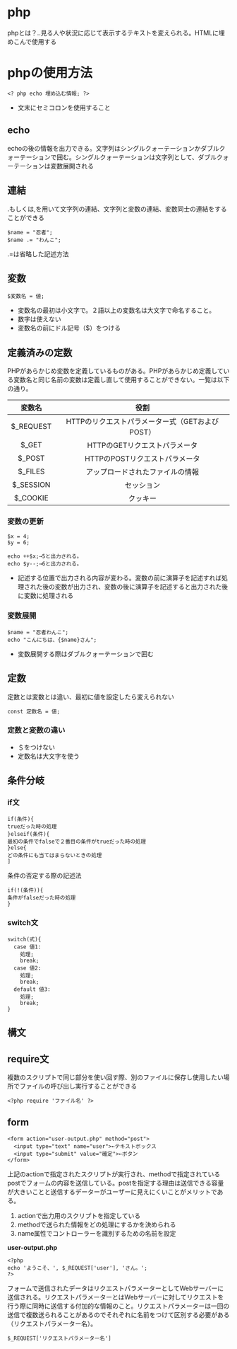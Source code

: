 # php
phpとは？‥見る人や状況に応じて表示するテキストを変えられる。HTMLに埋めこんで使用する

# phpの使用方法
```
<? php echo 埋め込む情報; ?>
```
* 文末にセミコロンを使用すること

## echo
echoの後の情報を出力できる。文字列はシングルクォーテーションかダブルクォーテーションで囲む。シングルクォーテーションは文字列として、ダブルクォーテーションは変数展開される

## 連結
.もしくは,を用いて文字列の連結、文字列と変数の連結、変数同士の連結をすることができる

```
$name = "忍者";
$name .= "わんこ";
```
.=は省略した記述方法

## 変数
```
$変数名 = 値;
```
* 変数名の最初は小文字で。２語以上の変数名は大文字で命名すること。
* 数字は使えない
* 変数名の前にドル記号（$）をつける

## 定義済みの定数
PHPがあらかじめ変数を定義しているものがある。PHPがあらかじめ定義している変数名と同じ名前の変数は定義し直して使用することができない。一覧は以下の通り。

|変数名|役割|
|:---:|:---:|
| $_REQUEST | HTTPのリクエストパラメーター式（GETおよびPOST） |
| $_GET | HTTPのGETリクエストパラメータ |
| $_POST | HTTPのPOSTリクエストパラメータ |
| $_FILES | アップロードされたファイルの情報 |
| $_SESSION | セッション |
| $_COOKIE | クッキー |
  
### 変数の更新
```
$x = 4;
$y = 6;

echo ++$x;→5と出力される。
echo $y--;→6と出力される。
```
* 記述する位置で出力される内容が変わる。変数の前に演算子を記述すれば処理された後の変数が出力され、変数の後に演算子を記述すると出力された後に変数に処理される

### 変数展開
```
$name = "忍者わんこ";
echo "こんにちは、{$name}さん";
```
* 変数展開する際はダブルクォーテーションで囲む

## 定数
定数とは変数とは違い、最初に値を設定したら変えられない
```
const 定数名 = 値;
```
### 定数と変数の違い
* ＄をつけない
* 定数名は大文字を使う

## 条件分岐
### if文
```
if(条件){
trueだった時の処理
}elseif(条件){
最初の条件でfalseで２番目の条件がtrueだった時の処理
}else{
どの条件にも当てはまらないときの処理
]
```
条件の否定する際の記述法
```
if(!(条件)){
条件がfalseだった時の処理
}
```

### switch文
```
switch(式){
  case 値1:
    処理;
    break;
  case 値2:
    処理;
    break;
  default 値3:
    処理;
    break;
}
```

## 構文
## require文
複数のスクリプトで同じ部分を使い回す際、別のファイルに保存し使用したい場所でファイルの呼び出し実行することができる
```
<?php require 'ファイル名' ?>
```

## form
```
<form action="user-output.php" method="post">
  <input type="text" name="user">←テキストボックス
  <input type="submit" value="確定">←ボタン
</form>
```
上記のactionで指定されたスクリプトが実行され、methodで指定されているpostでフォームの内容を送信している。postを指定する理由は送信できる容量が大きいことと送信するデーターがユーザーに見えにくいことがメリットである。
1. actionで出力用のスクリプトを指定している
2. methodで送られた情報をどの処理にするかを決められる
3. name属性でコントローラーを識別するための名前を設定

**user-output.php**
```
<?php
echo 'ようこそ、', $_REQUEST['user'], 'さん。';
?>
```
フォームで送信されたデータはリクエストパラメーターとしてWebサーバーに送信される。リクエストパラメーターとはWebサーバーに対してリクエストを行う際に同時に送信する付加的な情報のこと。リクエストパラメーターは一回の送信で複数送られることがあるのでそれぞれに名前をつけて区別する必要がある（リクエストパラメーター名）。

```
$_REQUEST['リクエストパラメーター名']
```
